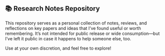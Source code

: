 ## 📚 Research Notes Repository

This repository serves as a personal collection of notes, reviews, and reflections on key papers and ideas that I’ve found useful or worth remembering. It’s not intended for public release or wide consumption—but I’ve left it public in case it happens to help someone else, too.

Use at your own discretion, and feel free to explore!

